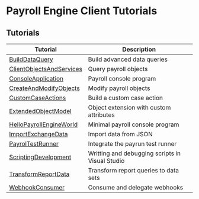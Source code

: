 # Payroll Engine Client Tutorials

## Tutorials
| Tutorial | Description |
|------------- | ------------- |
[BuildDataQuery](BuildDataQuery/)                     | Build advanced data queries |
[ClientObjectsAndServices](ClientObjectsAndServices)  | Query payroll objects |
[ConsoleApplication](ConsoleApplication)              | Payroll console program |
[CreateAndModifyObjects](CreateAndModifyObjects)      | Modify payroll objects |
[CustomCaseActions](CustomCaseActions/)               | Build a custom case action |
[ExtendedObjectModel](ExtendedObjectModel)            | Object extension with custom attributes |
[HelloPayrollEngineWorld](HelloPayrollEngineWorld)    | Minimal payroll console program |
[ImportExchangeData](ImportExchangeData)              | Import data from JSON |
[PayrolTestRunner](PayrolTestRunner)                  | Integrate the payrun test runner |
[ScriptingDevelopment](ScriptingDevelopment)          | Writting and debugging scripts in Visual Studio |
[TransformReportData](TransformReportData/)           | Transform report queries to data sets |
[WebhookConsumer](WebhookConsumer/)                   | Consume and delegate webhooks |
